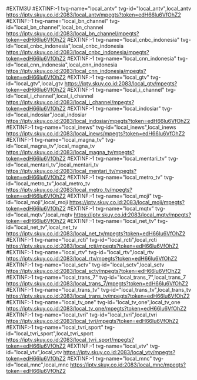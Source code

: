 #EXTM3U
#EXTINF:-1 tvg-name="local_antv" tvg-id="local_antv",local_antv
https://iptv.skuy.co.id:2083/local_antv/mpegts?token=edH66lu6VfOhZ2
#EXTINF:-1 tvg-name="local_bn_channel" tvg-id="local_bn_channel",local_bn_channel
https://iptv.skuy.co.id:2083/local_bn_channel/mpegts?token=edH66lu6VfOhZ2
#EXTINF:-1 tvg-name="local_cnbc_indonesia" tvg-id="local_cnbc_indonesia",local_cnbc_indonesia
https://iptv.skuy.co.id:2083/local_cnbc_indonesia/mpegts?token=edH66lu6VfOhZ2
#EXTINF:-1 tvg-name="local_cnn_indonesia" tvg-id="local_cnn_indonesia",local_cnn_indonesia
https://iptv.skuy.co.id:2083/local_cnn_indonesia/mpegts?token=edH66lu6VfOhZ2
#EXTINF:-1 tvg-name="local_gtv" tvg-id="local_gtv",local_gtv
https://iptv.skuy.co.id:2083/local_gtv/mpegts?token=edH66lu6VfOhZ2
#EXTINF:-1 tvg-name="local_i_channel" tvg-id="local_i_channel",local_i_channel
https://iptv.skuy.co.id:2083/local_i_channel/mpegts?token=edH66lu6VfOhZ2
#EXTINF:-1 tvg-name="local_indosiar" tvg-id="local_indosiar",local_indosiar
https://iptv.skuy.co.id:2083/local_indosiar/mpegts?token=edH66lu6VfOhZ2
#EXTINF:-1 tvg-name="local_inews" tvg-id="local_inews",local_inews
https://iptv.skuy.co.id:2083/local_inews/mpegts?token=edH66lu6VfOhZ2
#EXTINF:-1 tvg-name="local_magna_tv" tvg-id="local_magna_tv",local_magna_tv
https://iptv.skuy.co.id:2083/local_magna_tv/mpegts?token=edH66lu6VfOhZ2
#EXTINF:-1 tvg-name="local_mentari_tv" tvg-id="local_mentari_tv",local_mentari_tv
https://iptv.skuy.co.id:2083/local_mentari_tv/mpegts?token=edH66lu6VfOhZ2
#EXTINF:-1 tvg-name="local_metro_tv" tvg-id="local_metro_tv",local_metro_tv
https://iptv.skuy.co.id:2083/local_metro_tv/mpegts?token=edH66lu6VfOhZ2
#EXTINF:-1 tvg-name="local_moji" tvg-id="local_moji",local_moji
https://iptv.skuy.co.id:2083/local_moji/mpegts?token=edH66lu6VfOhZ2
#EXTINF:-1 tvg-name="local_mqtv" tvg-id="local_mqtv",local_mqtv
https://iptv.skuy.co.id:2083/local_mqtv/mpegts?token=edH66lu6VfOhZ2
#EXTINF:-1 tvg-name="local_net_tv" tvg-id="local_net_tv",local_net_tv
https://iptv.skuy.co.id:2083/local_net_tv/mpegts?token=edH66lu6VfOhZ2
#EXTINF:-1 tvg-name="local_rcti" tvg-id="local_rcti",local_rcti
https://iptv.skuy.co.id:2083/local_rcti/mpegts?token=edH66lu6VfOhZ2
#EXTINF:-1 tvg-name="local_rtv" tvg-id="local_rtv",local_rtv
https://iptv.skuy.co.id:2083/local_rtv/mpegts?token=edH66lu6VfOhZ2
#EXTINF:-1 tvg-name="local_sctv" tvg-id="local_sctv",local_sctv
https://iptv.skuy.co.id:2083/local_sctv/mpegts?token=edH66lu6VfOhZ2
#EXTINF:-1 tvg-name="local_trans_7" tvg-id="local_trans_7",local_trans_7
https://iptv.skuy.co.id:2083/local_trans_7/mpegts?token=edH66lu6VfOhZ2
#EXTINF:-1 tvg-name="local_trans_tv" tvg-id="local_trans_tv",local_trans_tv
https://iptv.skuy.co.id:2083/local_trans_tv/mpegts?token=edH66lu6VfOhZ2
#EXTINF:-1 tvg-name="local_tv_one" tvg-id="local_tv_one",local_tv_one
https://iptv.skuy.co.id:2083/local_tv_one/mpegts?token=edH66lu6VfOhZ2
#EXTINF:-1 tvg-name="local_tvri" tvg-id="local_tvri",local_tvri
https://iptv.skuy.co.id:2083/local_tvri/mpegts?token=edH66lu6VfOhZ2
#EXTINF:-1 tvg-name="local_tvri_sport" tvg-id="local_tvri_sport",local_tvri_sport
https://iptv.skuy.co.id:2083/local_tvri_sport/mpegts?token=edH66lu6VfOhZ2
#EXTINF:-1 tvg-name="local_vtv" tvg-id="local_vtv",local_vtv
https://iptv.skuy.co.id:2083/local_vtv/mpegts?token=edH66lu6VfOhZ2
#EXTINF:-1 tvg-name="local_mnc" tvg-id="local_mnc",local_mnc
https://iptv.skuy.co.id:2083/local_mnc/mpegts?token=edH66lu6VfOhZ2
